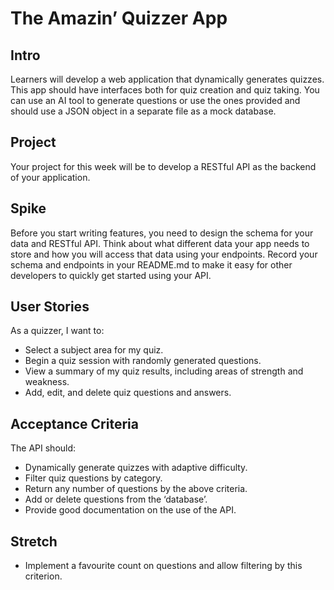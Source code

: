 # The Amazin’ Quizzer App

## Intro
Learners will develop a web application that dynamically generates quizzes. This app should have interfaces both for quiz creation and quiz taking. You can use an AI tool to generate questions or use the ones provided and should use a JSON object in a separate file as a mock database.

## Project
Your project for this week will be to develop a RESTful API as the backend of your application.

## Spike
Before you start writing features, you need to design the schema for your data and RESTful API. Think about what different data your app needs to store and how you will access that data using your endpoints. Record your schema and endpoints in your README.md to make it easy for other developers to quickly get started using your API.

## User Stories
As a quizzer, I want to:
- Select a subject area for my quiz.
- Begin a quiz session with randomly generated questions.
- View a summary of my quiz results, including areas of strength and weakness.
- Add, edit, and delete quiz questions and answers.

## Acceptance Criteria
The API should:
- Dynamically generate quizzes with adaptive difficulty.
- Filter quiz questions by category.
- Return any number of questions by the above criteria.
- Add or delete questions from the ‘database’.
- Provide good documentation on the use of the API.

## Stretch
- Implement a favourite count on questions and allow filtering by this criterion.
